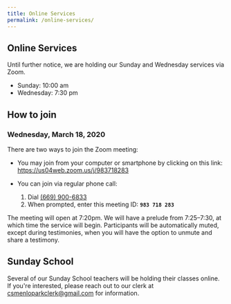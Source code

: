 ```yaml
---
title: Online Services
permalink: /online-services/
---
```


<section markdown="1">

# Online Services

Until further notice, we are holding our Sunday and Wednesday services via Zoom.

* Sunday: <time datetime="10:00">10:00 am</time>
* Wednesday: <time datetime="19:30">7:30 pm</time>

## How to join

### Wednesday, March 18, 2020

There are two ways to join the Zoom meeting:

* You may join from your computer or smartphone by clicking on this link: <a href="https://us04web.zoom.us/j/983718283" rel="external" target="_blank">https://us04web.zoom.us/j/983718283</a>

* You can join via regular phone call:
  1. Dial <a href="tel:+16699006833">(669) 900-6833</a>
  2. When prompted, enter this meeting ID: **`983 718 283`**

The meeting will open at 7:20pm.  We will have a prelude from 7:25–7:30, at
which time the service will begin.  Participants will be automatically muted,
except during testimonies, when you will have the option to unmute and share a
testimony.

## Sunday School

Several of our Sunday School teachers will be holding their classes online. If
you're interested, please reach out to our clerk at
<a href="mailto:csmenloparkclerk@gmail.com">csmenloparkclerk@gmail.com</a> for
information.

</section>
